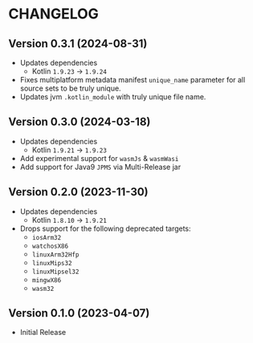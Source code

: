 # CHANGELOG

## Version 0.3.1 (2024-08-31)
 - Updates dependencies
     - Kotlin `1.9.23` -> `1.9.24`
 - Fixes multiplatform metadata manifest `unique_name` parameter for
   all source sets to be truly unique.
 - Updates jvm `.kotlin_module` with truly unique file name.

## Version 0.3.0 (2024-03-18)
 - Updates dependencies
     - Kotlin `1.9.21` -> `1.9.23`
 - Add experimental support for `wasmJs` & `wasmWasi`
 - Add support for Java9 `JPMS` via Multi-Release jar

## Version 0.2.0 (2023-11-30)
 - Updates dependencies
     - Kotlin `1.8.10` -> `1.9.21`
 - Drops support for the following deprecated targets:
     - `iosArm32`
     - `watchosX86`
     - `linuxArm32Hfp`
     - `linuxMips32`
     - `linuxMipsel32`
     - `mingwX86`
     - `wasm32`

## Version 0.1.0 (2023-04-07)
 - Initial Release
